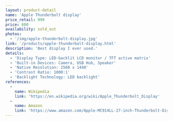 ```yaml
---
layout: product-detail
name: 'Apple Thunderbolt display'
price_retail: 999
price: 600
availability: sold_out
photos:
  - '/img/apple-thunderbolt-display.jpg'
link: '/products/apple-thunderbolt-display.html'
description: 'Best display I ever used.'
details:
  - 'Display Type: LED-backlit LCD monitor / TFT active matrix'
  - 'Built-in Devices: Camera, USB Hub, Speaker'
  - 'Native Resolution: 2560 x 1440'
  - 'Contrast Ratio: 1000:1'
  - 'Backlight Technology: LED backlight'
references:
  -
    name: Wikipedia
    link: 'https://en.wikipedia.org/wiki/Apple_Thunderbolt_Display'
  -
    name: Amazon
    link: 'https://www.amazon.com/Apple-MC914LL-27-inch-Thunderbolt-Display/dp/B004YLCKYA'
---
```

